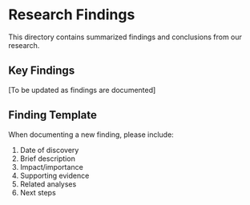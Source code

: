 # Research Findings

This directory contains summarized findings and conclusions from our research.

## Key Findings

[To be updated as findings are documented]

## Finding Template

When documenting a new finding, please include:

1. Date of discovery
2. Brief description
3. Impact/importance
4. Supporting evidence
5. Related analyses
6. Next steps

